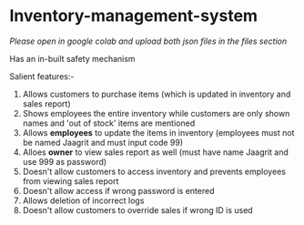 # Inventory-management-system

*Please open in google colab and upload both json files in the files section*

Has an in-built safety mechanism

Salient features:-

1. Allows customers to purchase items (which is updated in inventory and sales report)
2. Shows employees the entire inventory while customers are only shown names and 'out of stock' items are mentioned
3. Allows **employees**  to update the items in inventory (employees must not be named Jaagrit and must input code 99)
4. Alloes **owner** to view sales report as well (must have name Jaagrit and use 999 as password)
5. Doesn't allow customers to access inventory and prevents employees from viewing sales report
6. Doesn't allow access if wrong password is entered
7. Allows deletion of incorrect logs
8. Doesn't allow customers to override sales if wrong ID is used

